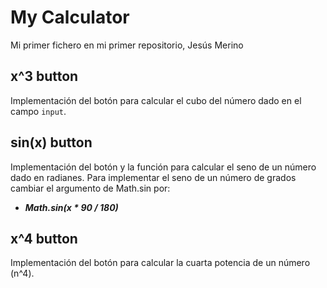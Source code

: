 # My Calculator

Mi primer fichero en mi primer repositorio, Jesús Merino

## x^3 button
Implementación del botón para calcular el cubo del número dado en el campo `input`.

## sin(x) button
Implementación del botón y la función para calcular el seno de un número dado en radianes.
Para implementar el seno de un número de grados cambiar el argumento de Math.sin por:
* ***Math.sin\(x * 90 / 180\)***

## x^4 button
Implementación del botón para calcular la cuarta potencia de un número \(n^4\).
